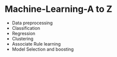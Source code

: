 # Machine-Learning-A to Z

* Data preprocessing
* Classification
* Regression
* Clustering
* Associate Rule learning
* Model Selection and boosting
